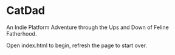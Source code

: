 # CatDad
An Indie Platform Adventure through the Ups and Down of Feline Fatherhood.

Open index.html to begin, refresh the page to start over.
